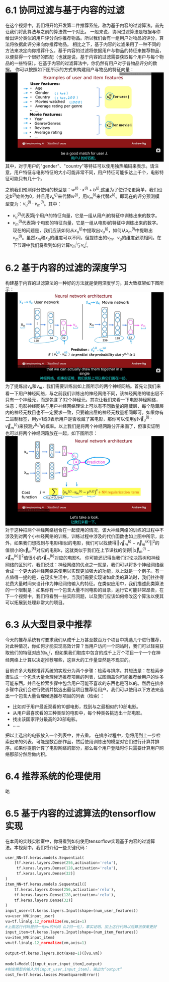 # 6.1 协同过滤与基于内容的过滤
在这个视频中，我们将开始开发第二件推荐系统，称为基于内容的过滤算法。首先让我们将此算法与之前的算法做一个对比。
一般来说，协同过滤算法是根据与你给出评分类似的用户评分向你推荐物品。所以我们会有一组用户对物品的评分，算法将依据此评分来向你推荐物品。
相比之下，基于内容的过滤采用了一种不同的方法来决定向你推荐什么。基于内容的过滤将依据用户与物品的特征来推荐物品，以便获得一个很好的匹配（也就是说，基于内容的过滤需要获取每个用户与每个物品的一些特征）。在基于内容的过滤算法中，你仍然有用户对于各物品评分的数据。
你可以按照如下图所示的方式来构建用户与物品的特征向量：
![alt text](image-29.png)
其中，对于用户的"gender"、"country"等特征可以使用独热编码来表示。请注意，用户特征与电影特征的大小可能非常不同，用户特征可能多达上千个，电影特征可能只有几十个。

之前我们预测评分使用的模型是：$w^{(i)} \cdot x^{(i)} + b^{(j)}$,这里为了使讨论更简单，我们设定$b^{(j)}$始终为0，并且用$v_u^{(j)}$来代替$w^{(j)}$，用$v_m^{(i)}$来代替$x^{(i)}$。即现在的评分预测模型变为：$v_u^{(j)} \cdot v_m^{(i)}$。其中：
- $v_u^{(j)}$代表第j个用户的特征向量，它是一组从用户j的特征中训练出来的数字。
- $v_m^{(i)}$代表第i个电影的特征向量，它是一组从电影i的特征中训练出来的数字。
现在的问题是，我们应该如何从$x_u^{(j)}$中提取出$v_u^{(j)}$，如何从$x_m^{(i)}$中提取出$v_m^{(i)}$。虽然$x_m$和$x_u$的维度可以不同，但提炼出的$v_m$、$v_u$的维度必须相同。在下节课中我们将看到如何计算$v_m^{i}$与$v_u^{j}$。


# 6.2 基于内容的过滤的深度学习
构建基于内容的过滤算法的一种好的方法就是使用深度学习。其大致框架如下图所示：
![alt text](image-30.png)
为了提炼出$v_u$和$v_m$，我们需要训练出如上图所示的两个神经网络。首先让我们来看一下用户神经网络，与之前我们训练出的神经网络不同，该神经网络的输出层不只有一个神经元，而是包含了32个神经元。其次让我们来看一下电影神经网络，注意：电影神经网络与用户神经网络理论上可以有不同数量的隐藏层，每个隐藏层内的神经元数目也不一定要求一致，只要输出层的神经元数量相同即可。如果你有二进制标签，用y=1或0表示用户是否收藏了某电影，那你可以使用$g(\vec{v}_u^{(j)} \cdot \vec{v}_m^{(i)})$来预测$y^{(i,j)}$的概率。以上我们是将两个神经网路分开来画了，但事实证明也可以将两个神经网路放在一起，如下图所示：![alt text](image-31.png)
对于这种把两个神经网络组合在一起使用的情况，该大神经网络的训练的过程中不涉及到对两个小神经网络的训练，训练过程中涉及的代价函数也如上图中所示，此外，如果我们想找到与电影i相似的电影，我们可以找使得$||\vec{v}_m^{(i)}-\vec{v}_m^{(k)}||^2$的值很小的$\vec{v}_m^{(k)}$对应的电影k，这就类似于我们在上节课找的使得$|| \vec{x}_m^{(i)}-\vec{x}_m^{(k)}||^2$值很小的$\vec{x}_m^{(k)}$对应的电影K。
你可能还记得当我们讨论决策树和神经网络的区别时，我们说过：神经网络的优点之一就是，我们可以将多个神经网络组合成一个更大的神经网络来使用以实现更加强大的功能，以上就是一个例子。有一点值得一提的是，在现实生活中，当我们需要实现诸如此类的算法时，我们往往得花费大量时间来设计作为神经网络输入的特征。在类似应用中，我们描述此类算法的一个限制是：如果你有一个包含大量不同电影的目录，运行它可能非常昂贵，在下一个视频中，我们将看到一些实际问题，以及我们应该如何修改这个算法以使其可以拓展到处理非常大的项目。


# 6.3 从大型目录中推荐
今天的推荐系统有时要求我们从成千上万甚至数百万个项目中挑选几个进行推荐，对此种情况，你如何才能实现高效计算？当用户访问一个网站时，我们可以轻易获取他们的特征对应的$x_u^{j}$，但如果我们取库中包含的成千上万个项目一个一个在神经网络上计算以决定推荐哪些，这巨大的工作量显然是不现实的。

目前许多大规模推荐系统的实现分为两个步骤：检索与排序。其想法是：在检索步骤生成一个包含大量合理候选推荐项目的列表，试图涵盖你可能推荐给用户的许多可能东西。并且在检索步骤中包含用户可能不喜欢的东西也是可以的。然后在排序步骤中我们会进行微调并挑选出最佳项目推荐给用户。我们可以使用以下方法来选出一个包含大量合理候选推荐项目的列表（检索）：
- 比如对于用户最近观看的10部电影，找到与之最相似的10部电影。
- 从用户最喜欢看的三种类型的电影中，每个种类各挑选出十部电影。
- 找出该国家评分最高的20部电影。
- ......

把以上选出的电影放入一个列表中，并去重。
在排序过程中，您将用到上一步检索出来的列表，可能是数百部作品，然后使用训练出的模型对它们进行计算并排序。如果你提前计算了电影网络的部分，那么每个用户登陆时你只需要计算用户网络那部分然后做内积。
# 6.4 推荐系统的伦理使用
略
# 6.5 基于内容的过滤算法的tensorflow实现
在本周的实践实验室中，你将看到如何使用tensorflow实现基于内容的过滤算法。本视频中，我们将介绍一些关键代码：
```python
user_NN=tf.keras.models.Sequential(
    [tf.keras.layers.Dense(256,activation='relu'),
     tf.keras.layers.Dense(128,activation='relu'),
     tf.keras.layers.Dense(32)]
)
item_NN=tf.keras.models.Sequentail([
    tf.keras.layers.Dense(256,activation='relu'),
    tf.keras.layers.Dense(128,activation='relu'),
    tf.keras.layers.Dense(32)]
)
input_user=tf.keras.layers.Input(shape=(num_user_features))
vu=user_NN(input_user)
vu=tf.linalg.12_normalize(vu,axis=1)
#上面这行代码是归一化vu的代码（L2归一化），事实证明，加上这行代码以后算法效果更好
input_item=tf.keras.layers.Input(shape=(num_item_features))
vu=item_NN(input_item)
vm=tf.linalg.12_normalize(vm,axis=1)

output=tf.keras.layers.Dot(axes=1)([vu,vm])

model=Model([input_user,input_item],output)
#制定模型的输入为[input_user,input_item]，输出为“output”
cost_fn=tf.keras.losses.MeanSquaredError()
```
